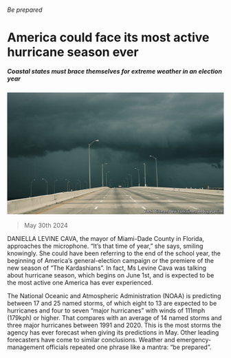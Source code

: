 ###### Be prepared

# America could face its most active hurricane season ever 

##### Coastal states must brace themselves for extreme weather in an election year 

![image](images/20240601_USP508.jpg) 

> May 30th 2024 

DANIELLA LEVINE CAVA, the mayor of Miami-Dade County in Florida, approaches the microphone. “It’s that time of year,” she says, smiling knowingly. She could have been referring to the end of the school year, the beginning of America’s general-election campaign or the premiere of the new season of “The Kardashians”. In fact, Ms Levine Cava was talking about hurricane season, which begins on June 1st, and is expected to be the most active one America has ever experienced. 

The National Oceanic and Atmospheric Administration (NOAA) is predicting between 17 and 25 named storms, of which eight to 13 are expected to be hurricanes and four to seven “major hurricanes” with winds of 111mph (179kph) or higher. That compares with an average of 14 named storms and three major hurricanes between 1991 and 2020. This is the most storms the agency has ever forecast when giving its predictions in May. Other leading forecasters have come to similar conclusions. Weather and emergency-management officials repeated one phrase like a mantra: “be prepared”. 


